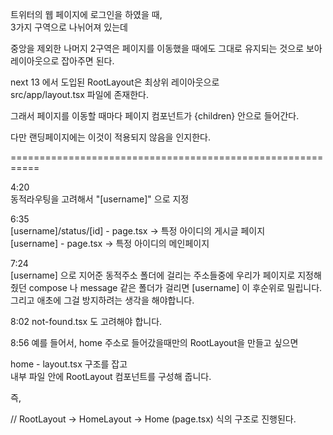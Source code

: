 트위터의 웹 페이지에 로그인을 하였을 때,   
3가지 구역으로 나뉘어져 있는데

중앙을 제외한 나머지 2구역은 페이지를 이동했을 때에도 그대로 유지되는 것으로 보아 레이아웃으로 잡아주면 된다.

next 13 에서 도입된 RootLayout은 최상위 레이아웃으로   
src/app/layout.tsx 파일에 존재한다.

그래서 페이지를 이동할 때마다 페이지 컴포넌트가 {children} 안으로 들어간다.

다만 랜딩페이지에는 이것이 적용되지 않음을 인지한다.

===========================================================


4:20   
동적라우팅을 고려해서 "[username]" 으로 지정

6:35   
[username]/status/[id] - page.tsx -> 특정 아이디의 게시글 페이지   
[username] - page.tsx -> 특정 아이디의 메인페이지   

7:24   
[username] 으로 지어준 동적주소 폴더에 걸리는 주소들중에 우리가 페이지로 지정해줬던 compose 나 message 같은 폴더가 걸리면 [username] 이 후순위로 밀립니다.   
그리고 애초에 그걸 방지하려는 생각을 해야합니다.

8:02
not-found.tsx 도 고려해야 합니다.

8:56
예를 들어서, home 주소로 들어갔을때만의 RootLayout을 만들고 싶으면    

home - layout.tsx 구조를 잡고   
내부 파일 안에 RootLayout 컴포넌트를 구성해 줍니다.

즉,   

// RootLayout -> HomeLayout -> Home (page.tsx) 식의 구조로 진행된다.